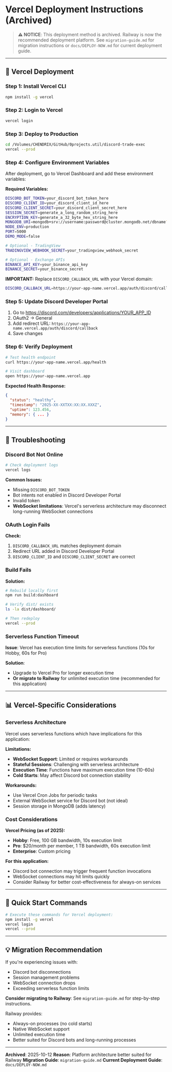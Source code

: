 # Vercel Deployment Instructions (Archived)

> **⚠️ NOTICE**: This deployment method is archived. Railway is now the recommended deployment platform.
> See `migration-guide.md` for migration instructions or `docs/DEPLOY-NOW.md` for current deployment guide.

---

## 🎯 Vercel Deployment

### Step 1: Install Vercel CLI
```bash
npm install -g vercel
```

### Step 2: Login to Vercel
```bash
vercel login
```

### Step 3: Deploy to Production
```bash
cd /Volumes/CHENDRIX/GitHub/0projects.util/discord-trade-exec
vercel --prod
```

### Step 4: Configure Environment Variables

After deployment, go to Vercel Dashboard and add these environment variables:

**Required Variables:**
```bash
DISCORD_BOT_TOKEN=your_discord_bot_token_here
DISCORD_CLIENT_ID=your_discord_client_id_here
DISCORD_CLIENT_SECRET=your_discord_client_secret_here
SESSION_SECRET=generate_a_long_random_string_here
ENCRYPTION_KEY=generate_a_32_byte_hex_string_here
MONGODB_URI=mongodb+srv://username:password@cluster.mongodb.net/dbname?retryWrites=true&w=majority
NODE_ENV=production
PORT=5000
DEMO_MODE=false

# Optional - TradingView
TRADINGVIEW_WEBHOOK_SECRET=your_tradingview_webhook_secret

# Optional - Exchange APIs
BINANCE_API_KEY=your_binance_api_key
BINANCE_SECRET=your_binance_secret
```

**IMPORTANT:** Replace `DISCORD_CALLBACK_URL` with your Vercel domain:
```bash
DISCORD_CALLBACK_URL=https://your-app-name.vercel.app/auth/discord/callback
```

### Step 5: Update Discord Developer Portal

1. Go to https://discord.com/developers/applications/YOUR_APP_ID
2. OAuth2 → General
3. Add redirect URL: `https://your-app-name.vercel.app/auth/discord/callback`
4. Save changes

### Step 6: Verify Deployment

```bash
# Test health endpoint
curl https://your-app-name.vercel.app/health

# Visit dashboard
open https://your-app-name.vercel.app
```

**Expected Health Response:**
```json
{
  "status": "healthy",
  "timestamp": "2025-XX-XXTXX:XX:XX.XXXZ",
  "uptime": 123.456,
  "memory": { ... }
}
```

---

## 🔧 Troubleshooting

### Discord Bot Not Online

```bash
# Check deployment logs
vercel logs
```

**Common Issues:**
- Missing `DISCORD_BOT_TOKEN`
- Bot intents not enabled in Discord Developer Portal
- Invalid token
- **WebSocket limitations**: Vercel's serverless architecture may disconnect long-running WebSocket connections

### OAuth Login Fails

**Check:**
1. `DISCORD_CALLBACK_URL` matches deployment domain
2. Redirect URL added in Discord Developer Portal
3. `DISCORD_CLIENT_ID` and `DISCORD_CLIENT_SECRET` are correct

### Build Fails

**Solution:**
```bash
# Rebuild locally first
npm run build:dashboard

# Verify dist/ exists
ls -la dist/dashboard/

# Then redeploy
vercel --prod
```

### Serverless Function Timeout

**Issue**: Vercel has execution time limits for serverless functions (10s for Hobby, 60s for Pro)

**Solution**:
- Upgrade to Vercel Pro for longer execution time
- **Or migrate to Railway** for unlimited execution time (recommended for this application)

---

## 📊 Vercel-Specific Considerations

### Serverless Architecture

Vercel uses serverless functions which have implications for this application:

**Limitations:**
- **WebSocket Support**: Limited or requires workarounds
- **Stateful Sessions**: Challenging with serverless architecture
- **Execution Time**: Functions have maximum execution time (10-60s)
- **Cold Starts**: May affect Discord bot connection stability

**Workarounds:**
- Use Vercel Cron Jobs for periodic tasks
- External WebSocket service for Discord bot (not ideal)
- Session storage in MongoDB (adds latency)

### Cost Considerations

**Vercel Pricing (as of 2025):**
- **Hobby**: Free, 100 GB bandwidth, 10s execution limit
- **Pro**: $20/month per member, 1 TB bandwidth, 60s execution limit
- **Enterprise**: Custom pricing

**For this application:**
- Discord bot connection may trigger frequent function invocations
- WebSocket connections may hit limits quickly
- Consider Railway for better cost-effectiveness for always-on services

---

## 🚀 Quick Start Commands

```bash
# Execute these commands for Vercel deployment:
npm install -g vercel
vercel login
vercel --prod
```

---

## 💡 Migration Recommendation

If you're experiencing issues with:
- Discord bot disconnections
- Session management problems
- WebSocket connection drops
- Exceeding serverless function limits

**Consider migrating to Railway**: See `migration-guide.md` for step-by-step instructions.

Railway provides:
- Always-on processes (no cold starts)
- Native WebSocket support
- Unlimited execution time
- Better suited for Discord bots and long-running processes

---

**Archived**: 2025-10-12
**Reason**: Platform architecture better suited for Railway
**Migration Guide**: `migration-guide.md`
**Current Deployment Guide**: `docs/DEPLOY-NOW.md`
